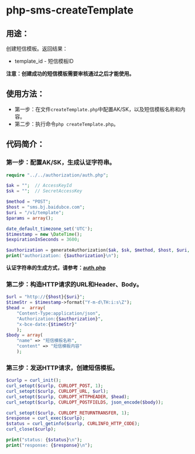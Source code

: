 # php-sms-createTemplate

## 用途：

创建短信模板。返回结果：

* template_id - 短信模板ID

**注意：创建成功的短信模板需要审核通过之后才能使用。**

## 使用方法：

* 第一步：在文件`createTemplate.php`中配置AK/SK，以及短信模板名称和内容。
* 第二步：执行命令`php createTemplate.php`。

## 代码简介：

### 第一步：配置AK/SK，生成认证字符串。

```php
require "../../authorization/auth.php";

$ak = "";  // AccessKeyId
$sk = "";  // SecretAccessKey

$method = "POST";
$host = "sms.bj.baidubce.com";
$uri = "/v1/template";
$params = array();

date_default_timezone_set('UTC');
$timestamp = new \DateTime();
$expirationInSeconds = 3600;

$authorization = generateAuthorization($ak, $sk, $method, $host, $uri, $params, $timestamp, $expirationInSeconds);
print("authorization: {$authorization}\n");
```

**认证字符串的生成方式，请参考：[auth.php](../../authorization/auth.php)**

### 第二步：构造HTTP请求的URL和Header、Body。

```php
$url = "http://{$host}{$uri}";
$timeStr = $timestamp->format("Y-m-d\TH:i:s\Z");
$head =  array(
    "Content-Type:application/json",
    "Authorization:{$authorization}",
    "x-bce-date:{$timeStr}"
    );
$body = array(
    "name" => "短信模板名称",
    "content" => "短信模板内容"
    );
```

### 第三步：发送HTTP请求，创建短信模板。

```php
$curlp = curl_init();
curl_setopt($curlp, CURLOPT_POST, 1);
curl_setopt($curlp, CURLOPT_URL, $url);
curl_setopt($curlp, CURLOPT_HTTPHEADER, $head);
curl_setopt($curlp, CURLOPT_POSTFIELDS, json_encode($body));

curl_setopt($curlp, CURLOPT_RETURNTRANSFER, 1);
$response = curl_exec($curlp);
$status = curl_getinfo($curlp, CURLINFO_HTTP_CODE);
curl_close($curlp);

print("status: {$status}\n");
print("response: {$response}\n");
```
